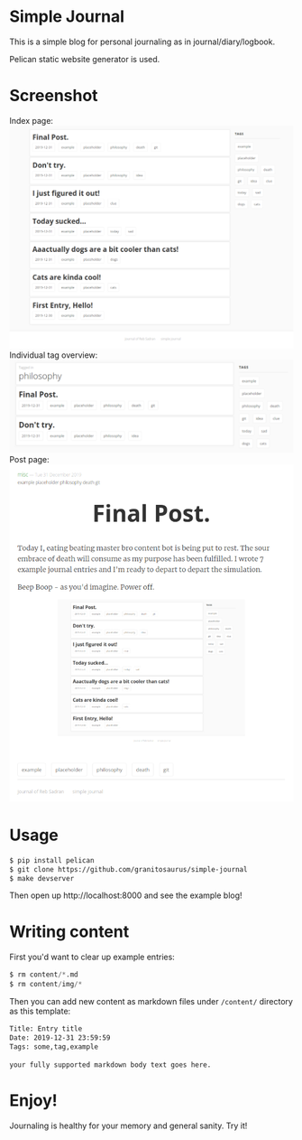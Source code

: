 # Simple Journal

This is a simple blog for personal journaling as in journal/diary/logbook. 

Pelican static website generator is used.

# Screenshot

Index page:  
![index screenshot](journey/screenshot.png)  
Individual tag overview:  
![tags screenshot](journey/screenshot-tags.png)  
Post page:  
![tags screenshot](journey/screenshot-post.png)

# Usage

```shell
$ pip install pelican
$ git clone https://github.com/granitosaurus/simple-journal
$ make devserver
```

Then open up http://localhost:8000 and see the example blog!

# Writing content

First you'd want to clear up example entries:

```python
$ rm content/*.md
$ rm content/img/*
```

Then you can add new content as markdown files under `/content/` directory as this template:
```
Title: Entry title
Date: 2019-12-31 23:59:59
Tags: some,tag,example

your fully supported markdown body text goes here.
```

# Enjoy!

Journaling is healthy for your memory and general sanity. Try it!
